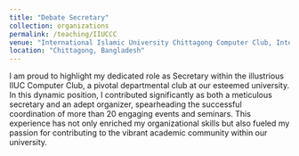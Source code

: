 ```yaml
---
title: "Debate Secretary"
collection: organizations
permalink: /teaching/IIUCCC
venue: "International Islamic University Chittagong Computer Club, International Islamic University Chittagong"
location: "Chittagong, Bangladesh"
---
```

I am proud to highlight my dedicated role as Secretary within the illustrious IIUC Computer Club, a pivotal departmental club at our esteemed university. In this dynamic position, I contributed significantly as both a meticulous secretary and an adept organizer, spearheading the successful coordination of more than 20 engaging events and seminars. This experience has not only enriched my organizational skills but also fueled my passion for contributing to the vibrant academic community within our university.

